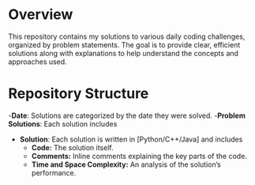 # Overview
This repository contains my solutions to various daily coding challenges, organized by problem statements. The goal is to provide clear, efficient solutions along with explanations to help understand the concepts and approaches used.

# Repository Structure
-**Date**: Solutions are categorized by the date they were solved.
-**Problem Solutions**: Each solution includes
- **Solution**: Each solution is written in [Python/C++/Java] and includes
  - **Code:** The solution itself.  
  - **Comments:** Inline comments explaining the key parts of the code.  
  - **Time and Space Complexity:** An analysis of the solution’s performance.
